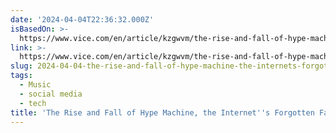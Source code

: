 ```yaml
---
date: '2024-04-04T22:36:32.000Z'
isBasedOn: >-
  https://www.vice.com/en/article/kzgwvm/the-rise-and-fall-of-hype-machine-the-internets-forgotten-fave
link: >-
  https://www.vice.com/en/article/kzgwvm/the-rise-and-fall-of-hype-machine-the-internets-forgotten-fave
slug: 2024-04-04-the-rise-and-fall-of-hype-machine-the-internets-forgotten-fave
tags:
  - Music
  - social media
  - tech
title: 'The Rise and Fall of Hype Machine, the Internet''s Forgotten Fave'
---
```


